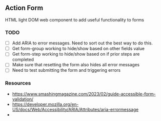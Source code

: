 ## Action Form

HTML light DOM web component to add useful functionality to forms

### TODO

- [ ] Add ARIA to error messages. Need to sort out the best way to do this.
- [ ] Get form-group working to hide/show based on other fields value
- [ ] Get form-step working to hide/show based on if prior steps are completed
- [ ] Make sure that resetting the form also hides all error messages
- [ ] Need to test submitting the form and triggering errors

### Resources

* https://www.smashingmagazine.com/2023/02/guide-accessible-form-validation/
* https://developer.mozilla.org/en-US/docs/Web/Accessibility/ARIA/Attributes/aria-errormessage
* 